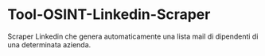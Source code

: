 # Tool-OSINT-Linkedin-Scraper
Scraper Linkedin che genera automaticamente una lista mail di dipendenti di una determinata azienda.
